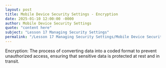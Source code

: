 ```yaml
---
layout: post
title: Mobile Device Security Settings - Encryption
date: 2025-01-10 12:00:00 -0000
author: Mobile Device Security Settings
quote: "content here"
subject: "Lesson 17 Managing Security Settings"
permalink: "/Lesson 17 Managing Security Settings/Mobile Device Security Settings/Mobile Device Security Settings - Encryption"
---
```


Encryption: The process of converting data into a coded format to prevent unauthorized access, ensuring that sensitive data is protected at rest and in transit.
